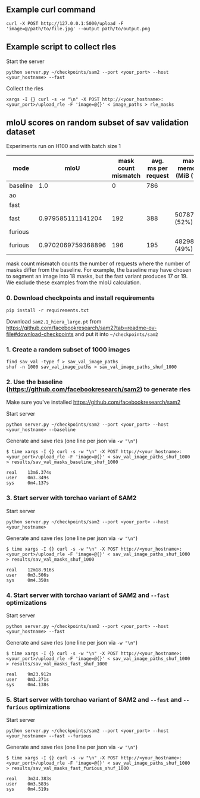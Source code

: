 ## Example curl command
```
curl -X POST http://127.0.0.1:5000/upload -F 'image=@/path/to/file.jpg' --output path/to/output.png
```

## Example script to collect rles

Start the server

```
python server.py ~/checkpoints/sam2 --port <your_port> --host <your_hostname> --fast
```

Collect the rles

```
xargs -I {} curl -s -w "\n" -X POST http://<your_hostname>:<your_port>/upload_rle -F 'image=@{}' < image_paths > rle_masks
```

## mIoU scores on random subset of sav validation dataset

Experiments run on H100 and with batch size 1

| mode     | mIoU               | mask count mismatch | avg. ms per request | max. memory (MiB (%)) | batch size | points per batch |
| -------  | -----------------  | ------------------- | ------------------- | --------------------- | ---------- | ---------------- |
| baseline | 1.0                |    0                | 786                 |                       |  1         |   64             |
|       ao |                    |                     |                     |                       |  1         |   64             |
|     fast |                    |                     |                     |                       |  1         |   64             |
|     fast | 0.979585111141204  | 192                 | 388                 | 50787MiB (52%)        | 16         | 1024             |
|  furious |                    |                     |                     |                       |  1         |   64             |
|  furious | 0.9702069759368896 | 196                 | 195                 | 48298MiB (49%)        | 16         | 1024             |

mask count mismatch counts the number of requests where the number of masks differ from the baseline.
For example, the baseline may have chosen to segment an image into 18 masks, but the fast variant produces 17 or 19.
We exclude these examples from the mIoU calculation.

### 0. Download checkpoints and install requirements

```
pip install -r requirements.txt
```

Download `sam2.1_hiera_large.pt` from https://github.com/facebookresearch/sam2?tab=readme-ov-file#download-checkpoints and put it into `~/checkpoints/sam2`

### 1. Create a random subset of 1000 images
```
find sav_val -type f > sav_val_image_paths
shuf -n 1000 sav_val_image_paths > sav_val_image_paths_shuf_1000
```

### 2. Use the baseline (https://github.com/facebookresearch/sam2) to generate rles

Make sure you've installed https://github.com/facebookresearch/sam2

Start server
```
python server.py ~/checkpoints/sam2 --port <your_port> --host <your_hostname> --baseline
```

Generate and save rles (one line per json via `-w "\n"`)
```
$ time xargs -I {} curl -s -w "\n" -X POST http://<your_hostname>:<your_port>/upload_rle -F 'image=@{}' < sav_val_image_paths_shuf_1000 > results/sav_val_masks_baseline_shuf_1000

real    13m6.374s
user    0m3.349s
sys     0m4.137s
```

### 3. Start server with torchao variant of SAM2
Start server
```
python server.py ~/checkpoints/sam2 --port <your_port> --host <your_hostname>
```

Generate and save rles (one line per json via `-w "\n"`)
```
$ time xargs -I {} curl -s -w "\n" -X POST http://<your_hostname>:<your_port>/upload_rle -F 'image=@{}' < sav_val_image_paths_shuf_1000 > results/sav_val_masks_shuf_1000

real    12m18.916s
user    0m3.506s
sys     0m4.350s
```

### 4. Start server with torchao variant of SAM2 and `--fast` optimizations
Start server
```
python server.py ~/checkpoints/sam2 --port <your_port> --host <your_hostname> --fast
```

Generate and save rles (one line per json via `-w "\n"`)
```
$ time xargs -I {} curl -s -w "\n" -X POST http://<your_hostname>:<your_port>/upload_rle -F 'image=@{}' < sav_val_image_paths_shuf_1000 > results/sav_val_masks_fast_shuf_1000

real    9m23.912s
user    0m3.271s
sys     0m4.138s
```

### 5. Start server with torchao variant of SAM2 and `--fast` and `--furious` optimizations
Start server
```
python server.py ~/checkpoints/sam2 --port <your_port> --host <your_hostname> --fast --furious
```

Generate and save rles (one line per json via `-w "\n"`)
```
$ time xargs -I {} curl -s -w "\n" -X POST http://<your_hostname>:<your_port>/upload_rle -F 'image=@{}' < sav_val_image_paths_shuf_1000 > results/sav_val_masks_fast_furious_shuf_1000

real    3m24.383s
user    0m3.583s
sys     0m4.519s
```
